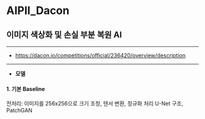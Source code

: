 # AIPII_Dacon
## 이미지 색상화 및 손실 부분 복원 AI

-----
+ <https://dacon.io/competitions/official/236420/overview/description>
-----

- **모델**
  
#### 1. 기본 Baseline
전처리: 이미지를 256x256으로 크기 조정, 텐서 변환, 정규화 처리
U-Net 구조, PatchGAN
